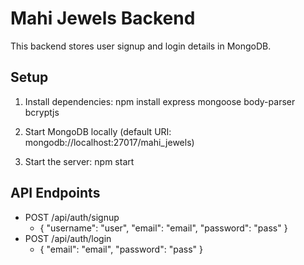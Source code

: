 # Mahi Jewels Backend

This backend stores user signup and login details in MongoDB.

## Setup

1. Install dependencies:
   npm install express mongoose body-parser bcryptjs

2. Start MongoDB locally (default URI: mongodb://localhost:27017/mahi_jewels)

3. Start the server:
   npm start

## API Endpoints

- POST /api/auth/signup
  - { "username": "user", "email": "email", "password": "pass" }
- POST /api/auth/login
  - { "email": "email", "password": "pass" }
